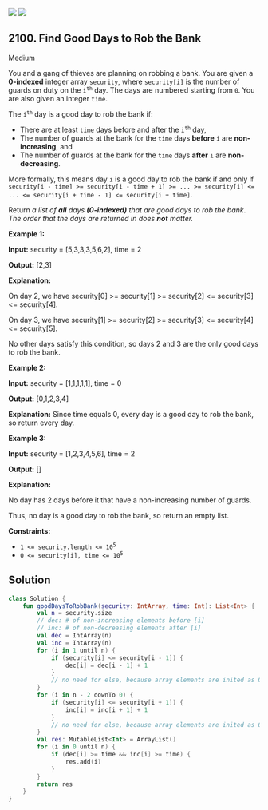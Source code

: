 [![](https://img.shields.io/github/stars/javadev/LeetCode-in-Kotlin?label=Stars&style=flat-square)](https://github.com/javadev/LeetCode-in-Kotlin)
[![](https://img.shields.io/github/forks/javadev/LeetCode-in-Kotlin?label=Fork%20me%20on%20GitHub%20&style=flat-square)](https://github.com/javadev/LeetCode-in-Kotlin/fork)

## 2100\. Find Good Days to Rob the Bank

Medium

You and a gang of thieves are planning on robbing a bank. You are given a **0-indexed** integer array `security`, where `security[i]` is the number of guards on duty on the <code>i<sup>th</sup></code> day. The days are numbered starting from `0`. You are also given an integer `time`.

The <code>i<sup>th</sup></code> day is a good day to rob the bank if:

*   There are at least `time` days before and after the <code>i<sup>th</sup></code> day,
*   The number of guards at the bank for the `time` days **before** `i` are **non-increasing**, and
*   The number of guards at the bank for the `time` days **after** `i` are **non-decreasing**.

More formally, this means day `i` is a good day to rob the bank if and only if `security[i - time] >= security[i - time + 1] >= ... >= security[i] <= ... <= security[i + time - 1] <= security[i + time]`.

Return _a list of **all** days **(0-indexed)** that are good days to rob the bank_. _The order that the days are returned in does **not** matter._

**Example 1:**

**Input:** security = [5,3,3,3,5,6,2], time = 2

**Output:** [2,3]

**Explanation:**

On day 2, we have security[0] >= security[1] >= security[2] <= security[3] <= security[4].

On day 3, we have security[1] >= security[2] >= security[3] <= security[4] <= security[5].

No other days satisfy this condition, so days 2 and 3 are the only good days to rob the bank. 

**Example 2:**

**Input:** security = [1,1,1,1,1], time = 0

**Output:** [0,1,2,3,4]

**Explanation:** Since time equals 0, every day is a good day to rob the bank, so return every day. 

**Example 3:**

**Input:** security = [1,2,3,4,5,6], time = 2

**Output:** []

**Explanation:**

No day has 2 days before it that have a non-increasing number of guards.

Thus, no day is a good day to rob the bank, so return an empty list. 

**Constraints:**

*   <code>1 <= security.length <= 10<sup>5</sup></code>
*   <code>0 <= security[i], time <= 10<sup>5</sup></code>

## Solution

```kotlin
class Solution {
    fun goodDaysToRobBank(security: IntArray, time: Int): List<Int> {
        val n = security.size
        // dec: # of non-increasing elements before [i]
        // inc: # of non-decreasing elements after [i]
        val dec = IntArray(n)
        val inc = IntArray(n)
        for (i in 1 until n) {
            if (security[i] <= security[i - 1]) {
                dec[i] = dec[i - 1] + 1
            }
            // no need for else, because array elements are inited as 0
        }
        for (i in n - 2 downTo 0) {
            if (security[i] <= security[i + 1]) {
                inc[i] = inc[i + 1] + 1
            }
            // no need for else, because array elements are inited as 0
        }
        val res: MutableList<Int> = ArrayList()
        for (i in 0 until n) {
            if (dec[i] >= time && inc[i] >= time) {
                res.add(i)
            }
        }
        return res
    }
}
```